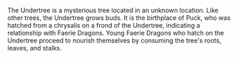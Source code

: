 The Undertree is a mysterious tree located in an unknown location. Like other trees, the Undertree grows buds.
It is the birthplace of Puck, who was hatched from a chrysalis on a frond of the Undertree, indicating a relationship with Faerie Dragons. Young Faerie Dragons who hatch on the Undertree proceed to nourish themselves by consuming the tree's roots, leaves, and stalks.

